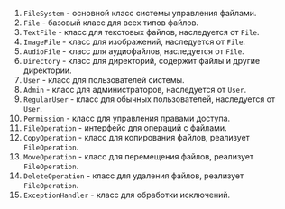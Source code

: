 1. `FileSystem` - основной класс системы управления файлами. 
2. `File` - базовый класс для всех типов файлов. 
3. `TextFile` - класс для текстовых файлов, наследуется от `File`. 
4. `ImageFile` - класс для изображений, наследуется от `File`. 
5. `AudioFile` - класс для аудиофайлов, наследуется от `File`. 
6. `Directory` - класс для директорий, содержит файлы и другие директории. 
7. `User` - класс для пользователей системы. 
8. `Admin` - класс для администраторов, наследуется от `User`. 
9. `RegularUser` - класс для обычных пользователей, наследуется от `User`. 
10. `Permission` - класс для управления правами доступа. 
11. `FileOperation` - интерфейс для операций с файлами. 
12. `CopyOperation` - класс для копирования файлов, реализует `FileOperation`. 
13. `MoveOperation` - класс для перемещения файлов, реализует `FileOperation`. 
14. `DeleteOperation` - класс для удаления файлов, реализует `FileOperation`. 
15. `ExceptionHandler` - класс для обработки исключений. 